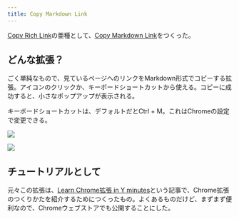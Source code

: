 ```yaml
---
title: Copy Markdown Link
---
```

[Copy Rich Link](https://chrome.google.com/webstore/detail/copy-rich-link/hikiamlgpdcabppakpmemaofmkgknpea)の亜種として、[Copy Markdown Link](https://chrome.google.com/webstore/detail/copy-markdown-link/gkceaaphhbeanfciglgpffnncfpipjpa)をつくった。

どんな拡張？
------

ごく単純なもので、見ているページへのリンクをMarkdown形式でコピーする拡張。アイコンのクリックか、キーボードショートカットから使える。コピーに成功すると、小さなポップアップが表示される。

キーボードショートカットは、デフォルトだとCtrl + M。これはChromeの設定で変更できる。

![](https://lh6.googleusercontent.com/RL_D_2fEGlZNVUiFzf7sr2kj4mQaE1MohNXywr5Ntl8mCDzrDx15wQ8CZwsrsYG8ua-pQg91LcYKXZ3o5htz4lOwJJdcs56-vQp_-2d9jAds3orGjke3YbrIjAAOIKjGh3JHMu3zpqiHXP0KXe-ibQ)

![](https://lh4.googleusercontent.com/9eYsczjtZ1DjK97aaZdXXEArpV321-yRVifWjKoTBTBsxQ9XovvGy5jLHc0hjXiL3MiLdpwy0aGH_Q-efFPeyYyEhKc8EMP5xE9cQLw9OcgfVBfKD3fsqNG1iXgv-HHoOh1brWrBfFWH66Qbl9-A_w)

チュートリアルとして
----------

元々この拡張は、[Learn Chrome拡張 in Y minutes](https://r7kamura.com/articles/2022-05-18-learn-chrome-extention-in-y-minutes)という記事で、Chrome拡張のつくりかたを紹介するためにつくったもの。よくあるものだけど、まずまず便利なので、Chromeウェブストアでも公開することにした。
